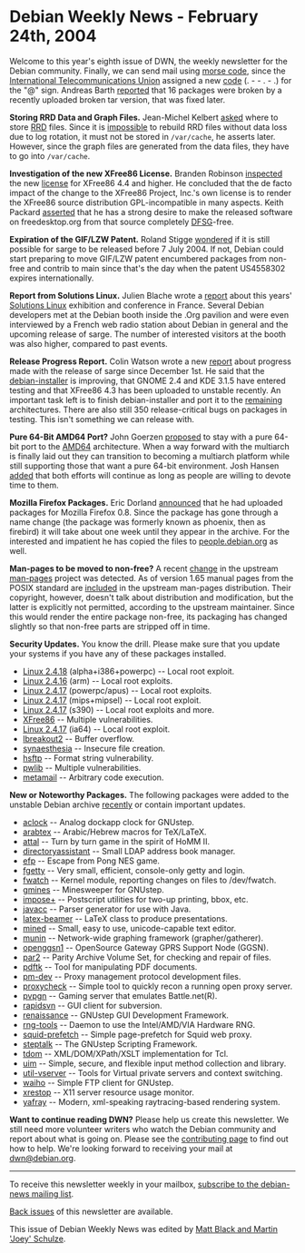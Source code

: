 
Debian Weekly News - February 24th, 2004
========================================


Welcome to this year's eighth issue of DWN, the weekly newsletter for the
Debian community. Finally, we can send mail using [morse code](http://www.npg.si.edu/edu/brush/guide/unit2/morse.html),
since the [International Telecommunications
Union](http://www.itu.int/) assigned a new [code](http://www.cjonline.com/stories/021704/pag_morsecode.shtml)
(. - - . - .) for the "@" sign. Andreas Barth [reported](https://lists.debian.org/debian-devel-0402/msg00591.html)
that 16 packages were broken by a recently uploaded broken tar version, that
was fixed later.


**Storing RRD Data and Graph Files.** Jean-Michel Kelbert [asked](https://lists.debian.org/debian-devel-0402/msg00960.html) where
to store [RRD](https://packages.debian.org/rrdtool) files. Since it
is [impossible](https://lists.debian.org/debian-devel-0402/msg01015.html) to rebuild RRD files without data loss due to log
rotation, it must not be stored in `/var/cache`, he asserts later.
However, since the graph files are generated from the data files, they have to
go into `/var/cache`.


**Investigation of the new XFree86 License.** Branden Robinson
[inspected](https://lists.debian.org/debian-legal-0402/msg00102.html) the new [license](http://www.xfree86.org/legal/licenses.html) for XFree86 4.4 and higher. He concluded that the de facto impact
of the change to the XFree86 Project, Inc.'s own license is to render the
XFree86 source distribution GPL-incompatible in many aspects. Keith Packard
[asserted](https://lists.debian.org/debian-legal-0402/msg00116.html)
that he has a strong desire to make the released software on freedesktop.org
from that source completely [DFSG](https://www.debian.org/social_contract#guidelines)-free.


**Expiration of the GIF/LZW Patent.** Roland Stigge [wondered](https://lists.debian.org/debian-legal-0402/msg00168.html) if
it is still possible for sarge to be released before 7 July 2004. If not,
Debian could start preparing to move GIF/LZW patent encumbered packages from
non-free and contrib to main since that's the day when the patent US4558302
expires internationally.


**Report from Solutions Linux.** Julien Blache wrote a [report](https://www.debian.org/events/2004/0203-solutionslinux-report) about this
years' [Solutions Linux](https://www.debian.org/events/2004/0203-solutionslinux)
exhibition and conference in France. Several Debian developers met at the
Debian booth inside the .Org pavilion and were even interviewed by a French web
radio station about Debian in general and the upcoming release of sarge. The number
of interested visitors at the booth was also higher, compared to past
events.


**Release Progress Report.** Colin Watson wrote a new [report](https://lists.debian.org/debian-devel-announce-0402/msg00009.html) about progress made with the release of sarge since December 1st.
He said that the [debian-installer](https://www.debian.org/devel/debian-installer/) is improving, that GNOME 2.4 and KDE 3.1.5 have entered
testing and that XFree86 4.3 has been uploaded to unstable recently. An
important task left is to finish debian-installer and port it to the [remaining](https://lists.debian.org/debian-devel-announce-0401/msg00015.html) architectures. There are also still 350 release-critical bugs
on packages in testing. This isn't something we can release with.


**Pure 64-Bit AMD64 Port?** John Goerzen [proposed](https://lists.debian.org/debian-amd64-0402/msg00235.html) to
stay with a pure 64-bit port to the [AMD64](https://www.debian.org/ports/amd64/)
architecture. When a way forward with the multiarch is finally laid out they
can transition to becoming a multiarch platform while still supporting those
that want a pure 64-bit environment. Josh Hansen [added](https://lists.debian.org/debian-amd64-0402/msg00263.html) that
both efforts will continue as long as people are willing to devote time to
them.


**Mozilla Firefox Packages.** Eric Dorland [announced](https://lists.debian.org/debian-devel-0402/msg01501.html)
that he had uploaded packages for Mozilla Firefox 0.8. Since the package has
gone through a name change (the package was formerly known as phoenix, then as firebird) it will
take about one week until they appear in the archive. For the interested and
impatient he has copied the files to [people.debian.org](https://people.debian.org/~eric/debian/) as
well.


**Man-pages to be moved to non-free?** A recent [change](https://lists.debian.org/debian-legal-0402/msg00190.html) in
the upstream [man-pages](ftp://ftp.win.tue.nl/pub/linux-local/manpages/) project was detected. As of version 1.65 manual pages from the
POSIX standard are [included](http://linuxpr.com/releases/6599.html) in the upstream man-pages distribution. Their copyright,
however, doesn't talk about distribution and modification, but the latter is
explicitly not permitted, according to the upstream maintainer. Since this
would render the entire package non-free, its packaging has changed slightly
so that non-free parts are stripped off in time.


**Security Updates.** You know the drill. Please make sure
that you update your systems if you have any of these packages installed.


* [Linux 2.4.18](https://www.debian.org/security/2004/dsa-438) (alpha+i386+powerpc) --
 Local root exploit.
* [Linux 2.4.16](https://www.debian.org/security/2004/dsa-439) (arm) --
 Local root exploits.
* [Linux 2.4.17](https://www.debian.org/security/2004/dsa-440) (powerpc/apus) --
 Local root exploits.
* [Linux 2.4.17](https://www.debian.org/security/2004/dsa-441) (mips+mipsel) --
 Local root exploit.
* [Linux 2.4.17](https://www.debian.org/security/2004/dsa-442) (s390) --
 Local root exploits and more.
* [XFree86](https://www.debian.org/security/2004/dsa-443) --
 Multiple vulnerabilities.
* [Linux 2.4.17](https://www.debian.org/security/2004/dsa-444) (ia64) --
 Local root exploit.
* [lbreakout2](https://www.debian.org/security/2004/dsa-445) --
 Buffer overflow.
* [synaesthesia](https://www.debian.org/security/2004/dsa-446) --
 Insecure file creation.
* [hsftp](https://www.debian.org/security/2004/dsa-447) --
 Format string vulnerability.
* [pwlib](https://www.debian.org/security/2004/dsa-448) --
 Multiple vulnerabilities.
* [metamail](https://www.debian.org/security/2004/dsa-449) --
 Arbitrary code execution.


**New or Noteworthy Packages.** The following packages were
added to the unstable Debian archive [recently](https://packages.debian.org/unstable/newpkg_main) or contain
important updates.


* [aclock](https://packages.debian.org/unstable/x11/aclock)
 -- Analog dockapp clock for GNUstep.
* [arabtex](https://packages.debian.org/unstable/tex/arabtex)
 -- Arabic/Hebrew macros for TeX/LaTeX.
* [attal](https://packages.debian.org/unstable/games/attal)
 -- Turn by turn game in the spirit of HoMM II.
* [directoryassistant](https://packages.debian.org/unstable/net/directoryassistant)
 -- Small LDAP address book manager.
* [efp](https://packages.debian.org/unstable/games/efp)
 -- Escape from Pong NES game.
* [fgetty](https://packages.debian.org/unstable/admin/fgetty)
 -- Very small, efficient, console-only getty and login.
* [fwatch](https://packages.debian.org/unstable/devel/fwatch)
 -- Kernel module, reporting changes on files to /dev/fwatch.
* [gmines](https://packages.debian.org/unstable/games/gmines)
 -- Minesweeper for GNUstep.
* [impose+](https://packages.debian.org/unstable/text/impose+)
 -- Postscript utilities for two-up printing, bbox, etc.
* [javacc](https://packages.debian.org/unstable/devel/javacc)
 -- Parser generator for use with Java.
* [latex-beamer](https://packages.debian.org/unstable/tex/latex-beamer)
 -- LaTeX class to produce presentations.
* [mined](https://packages.debian.org/unstable/editors/mined)
 -- Small, easy to use, unicode-capable text editor.
* [munin](https://packages.debian.org/unstable/net/munin)
 -- Network-wide graphing framework (grapher/gatherer).
* [openggsn1](https://packages.debian.org/unstable/libs/openggsn1)
 -- OpenSource Gateway GPRS Support Node (GGSN).
* [par2](https://packages.debian.org/unstable/utils/par2)
 -- Parity Archive Volume Set, for checking and repair of files.
* [pdftk](https://packages.debian.org/unstable/text/pdftk)
 -- Tool for manipulating PDF documents.
* [pm-dev](https://packages.debian.org/unstable/libdevel/pm-dev)
 -- Proxy management protocol development files.
* [proxycheck](https://packages.debian.org/unstable/net/proxycheck)
 -- Simple tool to quickly recon a running open proxy server.
* [pvpgn](https://packages.debian.org/unstable/net/pvpgn)
 -- Gaming server that emulates Battle.net(R).
* [rapidsvn](https://packages.debian.org/unstable/x11/rapidsvn)
 -- GUI client for subversion.
* [renaissance](https://packages.debian.org/unstable/devel/renaissance)
 -- GNUstep GUI Development Framework.
* [rng-tools](https://packages.debian.org/unstable/utils/rng-tools)
 -- Daemon to use the Intel/AMD/VIA Hardware RNG.
* [squid-prefetch](https://packages.debian.org/unstable/web/squid-prefetch)
 -- Simple page-prefetch for Squid web proxy.
* [steptalk](https://packages.debian.org/unstable/libs/steptalk)
 -- The GNUstep Scripting Framework.
* [tdom](https://packages.debian.org/unstable/interpreters/tdom)
 -- XML/DOM/XPath/XSLT implementation for Tcl.
* [uim](https://packages.debian.org/unstable/text/uim)
 -- Simple, secure, and flexible input method collection and library.
* [util-vserver](https://packages.debian.org/unstable/net/util-vserver)
 -- Tools for Virtual private servers and context switching.
* [waiho](https://packages.debian.org/unstable/x11/waiho)
 -- Simple FTP client for GNUstep.
* [xrestop](https://packages.debian.org/unstable/x11/xrestop)
 -- X11 server resource usage monitor.
* [yafray](https://packages.debian.org/unstable/graphics/yafray)
 -- Modern, xml-speaking raytracing-based rendering system.


**Want to continue reading DWN?** Please help us create this
newsletter. We still need more volunteer writers who watch the Debian
community and report about what is going on. Please see the [contributing page](https://www.debian.org/News/weekly/contributing) to find out how
to help. We're looking forward to receiving your mail at [dwn@debian.org](mailto:dwn@debian.org).




---



 To receive this newsletter weekly in your mailbox, [subscribe to the debian-news mailing list](https://lists.debian.org/debian-news/).



[Back issues](https://www.debian.org/News/weekly/) of this newsletter are available.



This issue of Debian Weekly News was edited by [Matt Black and Martin 'Joey' Schulze](mailto:dwn@debian.org).




